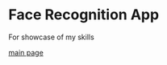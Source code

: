 # Face Recognition App

For showcase of my skills

[main page](https://vinayak1337.github.io/face-recognition-app)